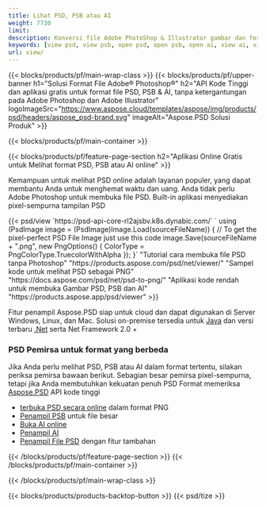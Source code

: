 ```yaml
---
title: Lihat PSD, PSB atau AI
weight: 7730
limit: 
description: Konversi file Adobe PhotoShop & Illustrator gambar dan format lainnya
keywords: [view psd, view psb, open psd, open psb, open ai, view ai, view image, open photoshop file, open illustrator file]
url: view/
---
```


{{< blocks/products/pf/main-wrap-class >}}
{{< blocks/products/pf/upper-banner h1="Solusi Format File Adobe® Photoshop®" h2="API Kode Tinggi dan aplikasi gratis untuk format file PSD, PSB & AI, tanpa ketergantungan pada Adobe Photoshop dan Adobe Illustrator" logoImageSrc="https://www.aspose.cloud/templates/aspose/img/products/psd/headers/aspose_psd-brand.svg" imageAlt="Aspose.PSD Solusi Produk" >}}

{{< blocks/products/pf/main-container >}}

{{< blocks/products/pf/feature-page-section h2="Aplikasi Online Gratis untuk Melihat format PSD, PSB atau AI online" >}}
<p>Kemampuan untuk melihat PSD online adalah layanan populer, yang dapat membantu Anda untuk menghemat waktu dan uang. Anda tidak perlu Adobe Photoshop untuk membuka file PSD. Built-in aplikasi menyediakan pixel-sempurna tampilan PSD</p>
{{< psd/view `https://psd-api-core-rl2ajsbv.k8s.dynabic.com/` 
`    using (PsdImage image = (PsdImage)Image.Load(sourceFileName))
    {
        // To get the pixel-perfect PSD File Image just use this code
        image.Save(sourceFileName + ".png",  new PngOptions() {  ColorType = PngColorType.TruecolorWithAlpha });
    }` 
"Tutorial cara membuka file PSD tanpa Photoshop" "https://products.aspose.com/psd/net/viewer/" 
"Sampel kode untuk melihat PSD sebagai PNG"  "https://docs.aspose.com/psd/net/psd-to-png/" 
"Aplikasi kode rendah untuk membuka Gambar PSD, PSB dan AI" "https://products.aspose.app/psd/viewer" >}}
<p>Fitur penampil Aspose.PSD siap untuk cloud dan dapat digunakan di Server Windows, Linux, dan Mac. Solusi on-premise tersedia untuk <a href="https://products.aspose.com/psd/java/">Java</a> dan versi terbaru <a href="https://products.aspose.com/psd/net/">.Net</a> serta Net Framework 2.0 +</p>

<h3 class="headingpdleft">PSD Pemirsa untuk format yang berbeda</h3>
<p>Jika Anda perlu melihat PSD, PSB atau AI dalam format tertentu, silakan periksa pemirsa bawaan berikut. Sebagian besar pemirsa pixel-sempurna, tetapi jika Anda membutuhkan kekuatan penuh PSD Format memeriksa <a href="/psd/">Aspose.PSD</a> API kode tinggi</p>
<ul>
<li><a href="open-psd-online">terbuka PSD secara online</a> dalam format PNG</li>
<li><a href="psb">Penampil PSB</a> untuk file besar</li>
<li><a href="open-ai-online">Buka AI online</a></li>
<li><a href="ai">Penampil AI</a></li>
<li><a href="/psd/view/psd-file-viewer">Penampil File PSD</a> dengan fitur tambahan</li>
</ul>

{{< /blocks/products/pf/feature-page-section >}}
{{< /blocks/products/pf/main-container >}}


{{< /blocks/products/pf/main-wrap-class >}}

{{< blocks/products/products-backtop-button >}}
{{< psd/tize >}}

